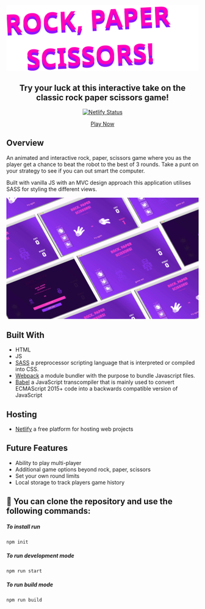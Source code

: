 <div align="center">
  <img src="/dist/img/logo.svg" alt="rock-paper-scissors logo" width="600">
</div>

<div align="center">
<h2>Try your luck at this interactive take on the classic rock paper scissors game!</h2>

[![Netlify Status](https://api.netlify.com/api/v1/badges/18d4b2e6-c6ef-4552-af80-fecc4548431d/deploy-status)](https://app.netlify.com/sites/kbfunrockpaperscissors/deploys)

[Play Now](https://kbfunrockpaperscissors.netlify.app/)

</div>

## Overview

An animated and interactive rock, paper, scissors game where you as the player get a chance to beat the robot to the best of 3 rounds. Take a punt on your strategy to see if you can out smart the computer.

Built with vanilla JS with an MVC design approach this application utilises SASS for styling the different views.

<img align='center' src="/dist/img/showcase.jpg" alt="Rock Paper Scissors">

## Built With

- HTML
- JS
- [SASS](https://sass-lang.com/) a preprocessor scripting language that is interpreted or compiled into CSS.
- [Webpack](https://webpack.js.org/) a module bundler with the purpose to bundle Javascript files.
- [Babel](https://babeljs.io) a JavaScript transcompiler that is mainly used to convert ECMAScript 2015+ code into a backwards compatible version of JavaScript

## Hosting

- [Netlify](https://netlify.com) a free platform for hosting web projects

## Future Features

- Ability to play multi-player
- Additional game options beyond rock, paper, scissors
- Set your own round limits
- Local storage to track players game history

## 🚀 You can clone the repository and use the following commands:

##### To install run

```shell
npm init
```

##### To run development mode

```shell
npm run start
```

##### To run build mode

```shell
npm run build
```

